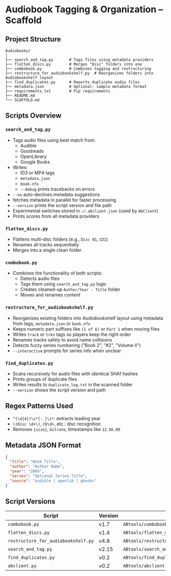 # Audiobook Tagging & Organization – Scaffold

## Project Structure

```
Audiobooks/
│
├── search_and_tag.py       # Tags files using metadata providers
├── flatten_discs.py        # Merges "Disc" folders into one
├── combobook.py            # Combines tagging and restructuring
├── restructure_for_audiobookshelf.py  # Reorganizes folders into Audiobookshelf layout
├── find_duplicates.py      # Reports duplicate audio files
├── metadata.json           # Optional: sample metadata format
├── requirements.txt        # Pip requirements
├── README.md
└── SCAFFOLD.md
```

## Scripts Overview


### `search_and_tag.py`

- Tags audio files using best match from:
  - Audible
  - Goodreads
  - OpenLibrary
  - Google Books
- Writes:
  - ID3 or MP4 tags
  - `metadata.json`
  - `book.nfo`
  - `--debug` prints tracebacks on errors
- `--no` auto-declines metadata suggestions
- fetches metadata in parallel for faster processing
- `--version` prints the script version and file path
- Experimental switches stored in `~/.abclient.json` (used by `AbClient`)
- Prints scores from all metadata providers

### `flatten_discs.py`

- Flattens multi-disc folders (e.g., `Disc 01`, `CD1`)
- Renames all tracks sequentially
- Merges into a single clean folder

### `combobook.py`

- Combines the functionality of both scripts:
  - Detects audio files
  - Tags them using `search_and_tag.py` logic
  - Creates cleaned-up `Author/Year - Title` folder
  - Moves and renames content

### `restructure_for_audiobookshelf.py`

- Reorganizes existing folders into Audiobookshelf layout using metadata from
  tags, `metadata.json` or `book.nfo`
- Keeps numeric part suffixes like `(1 of 6)` or `Part 1` when moving files
- Writes `track` or `trkn` tags so players keep the right order
- Renames tracks safely to avoid name collisions
- Detects fuzzy series numbering ("Book 2", "#2", "Volume II")
- `--interactive` prompts for series info when unclear

### `find_duplicates.py`

- Scans recursively for audio files with identical SHA1 hashes
- Prints groups of duplicate files
- Writes results to `duplicate_log.txt` in the scanned folder
- `--version` shows the script version and path

## Regex Patterns Used

- `^(\d{4})\s*[-_]\s*`: extracts leading year
- `\(Disc \d+\)`, `CD\d+`, etc.: disc recognition
- Removes `{size}`, `bitrate`, timestamps like `12.56.09`

## Metadata JSON Format

```json
{
  "title": "Book Title",
  "author": "Author Name",
  "year": "2005",
  "series": "Optional Series Title",
  "source": "audible | openlib | gbooks"
}
```

## Script Versions

| Script | Version | Path |
|-------|---------|------|
| `combobook.py` | v1.7 | `ABtools/combobook.py` |
| `flatten_discs.py` | v1.4 | `ABtools/flatten_discs.py` |
| `restructure_for_audiobookshelf.py` | v4.8 | `ABtools/restructure_for_audiobookshelf.py` |
| `search_and_tag.py` | v2.15 | `ABtools/search_and_tag.py` |
| `find_duplicates.py` | v0.2 | `ABtools/find_duplicates.py` |
| `abclient.py` | v0.2 | `ABtools/abclient.py` |

